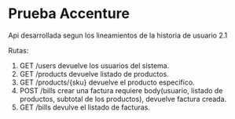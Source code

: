 # Prueba Accenture

Api desarrollada segun los lineamientos de la historia de usuario 2.1

Rutas:
1. GET /users devuelve los usuarios del sistema.
2. GET /products devuelve listado  de productos.
3. GET /products/{sku} devuelve el producto especifico.
4. POST /bills crear una factura requiere body(usuario, listado de productos, subtotal de los productos), devuelve factura creada.
5. GET /bills devulve el listado de facturas.

